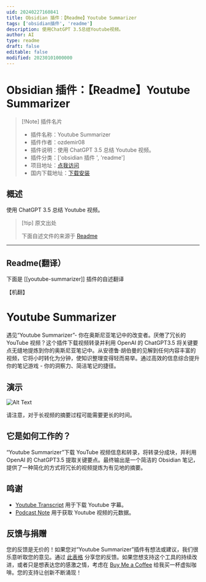 ```yaml
---
uid: 20240227160841
title: Obsidian 插件：【Readme】Youtube Summarizer
tags: ['obsidian插件', 'readme']
description: 使用ChatGPT 3.5总结Youtube视频。
author: AI
type: readme
draft: false
editable: false
modified: 20230101000000
---
```


# Obsidian 插件：【Readme】Youtube Summarizer

> [!Note] 插件名片
> - 插件名称：Youtube Summarizer
> - 插件作者：ozdemir08
> - 插件说明：使用 ChatGPT 3.5 总结 Youtube 视频。
> - 插件分类：['obsidian 插件 ', 'readme']
> - 项目地址：[点我访问](https://github.com/ozdemir08/youtube-video-summarizer)
> - 国内下载地址：[下载安装](https://pkmer.cn/products/plugin/pluginMarket/?youtube-summarizer)

## 概述

使用 ChatGPT 3.5 总结 Youtube 视频。

> [!tip] 原文出处
>
>下面自述文件的来源于 [Readme](https://ghproxy.net/https://raw.githubusercontent.com/ozdemir08/youtube-video-summarizer/master/README.md)

---

## Readme(翻译）

下面是 [[youtube-summarizer]] 插件的自述翻译

【机翻】

# Youtube Summarizer

遇见“Youtube Summarizer”- 你在奥斯尼亚笔记中的改变者。厌倦了冗长的 YouTube 视频？这个插件下载视频转录并利用 OpenAI 的 ChatGPT3.5 将关键要点无缝地提炼到你的奥斯尼亚笔记中。从安德鲁·胡伯曼的见解到任何内容丰富的视频，它将小时转化为分钟，使知识整理变得轻而易举。通过高效的信息综合提升你的笔记游戏 - 你的洞察力、简洁笔记的捷径。

## 演示

![Alt Text](https://cdn.pkmer.cn/covers/youtube-summarizer_2_0.gif!pkmer)

请注意，对于长视频的摘要过程可能需要更长的时间。

## 它是如何工作的？

“Youtube Summarizer”下载 YouTube 视频信息和转录，将转录分成块，并利用 OpenAI 的 ChatGPT3.5 提取关键要点。最终输出是一个简洁的 Obsidian 笔记，提供了一种简化的方式将冗长的视频提炼为有见地的摘要。

## 鸣谢

- [Youtube Transcript](https://www.npmjs.com/package/youtube-transcript) 用于下载 Youtube 字幕。
- [Podcast Note](https://github.com/marcjulianschwarz/obsidian-podcast-note) 用于获取 Youtube 视频的元数据。

## 反馈与捐赠

您的反馈是无价的！如果您对“Youtube Summarizer”插件有想法或建议，我们很乐意听取您的意见。通过 [此表格](https://forms.gle/Fc2nzWHdmydvRmycA) 分享您的反馈。如果您想支持这个工具的持续改进，或者只是想表达您的感激之情，考虑在 [Buy Me a Coffee](https://www.buymeacoffee.com/mehmetozdemir) 给我买一杯虚拟咖啡。您的支持让创新不断涌现！
